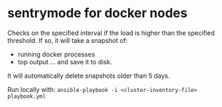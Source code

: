 # sentrymode for docker nodes

Checks on the specified interval if the load is higher than the specified threshold. 
If so, it will take a snapshot of: 
- running docker processes
- top output
... and save it to disk. 

It will automatically delete snapshots older than 5 days.

Run locally with:
`ansible-playbook -i <cluster-inventory-file> playbook.yml`
